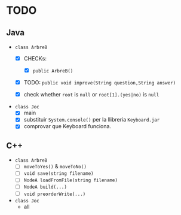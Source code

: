# TODO
## Java
- `class ArbreB`
    - [X] CHECKs:
        - [X] `public ArbreB()`
    - [X] TODO: `public void improve(String question,String answer)`
    - [X] check whether `root` is `null` or `root[1].(yes|no)` is `null`


- `class Joc`
    - [X] main
    - [X] substituir `System.console()` per la llibreria `Keyboard.jar`
    - [X] comprovar que Keyboard funciona.

## C++
- `class ArbreB`
    - [ ] `moveToYes()` & `moveToNo()`
    - [ ] `void save(string filename)`
    - [ ] `NodeA loadFromFile(string filename)`
    - [ ] `NodeA build(...)`
    - [ ] `void preorderWrite(...)`

- `class Joc`
    - all
